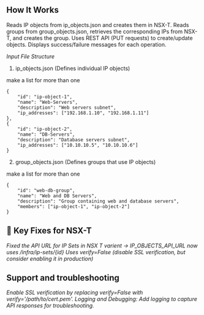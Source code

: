 ## How It Works
Reads IP objects from ip_objects.json and creates them in NSX-T.
Reads groups from group_objects.json, retrieves the corresponding IPs from NSX-T, and creates the group.
Uses REST API (PUT requests) to create/update objects.
Displays success/failure messages for each operation.

_Input File Structure_
1. ip_objects.json (Defines individual IP objects)

make a list for more than one

    {
        "id": "ip-object-1",
        "name": "Web-Servers",
        "description": "Web servers subnet",
        "ip_addresses": ["192.168.1.10", "192.168.1.11"]
    },
    {
        "id": "ip-object-2",
        "name": "DB-Servers",
        "description": "Database servers subnet",
        "ip_addresses": ["10.10.10.5", "10.10.10.6"]
    }    

2. group_objects.json (Defines groups that use IP objects)

make a list for more than one

    {
        "id": "web-db-group",
        "name": "Web and DB Servers",
        "description": "Group containing web and database servers",
        "members": ["ip-object-1", "ip-object-2"]
    }



## 📌 Key Fixes for NSX-T
_Fixed the API URL for IP Sets in NSX T varient → IP_OBJECTS_API_URL now uses /infra/ip-sets/{id}_
_Uses verify=False (disable SSL verification, but consider enabling it in production)_



## Support and troubleshooting
_Enable SSL verification by replacing verify=False with verify='/path/to/cert.pem'._
_Logging and Debugging: Add logging to capture API responses for troubleshooting._







